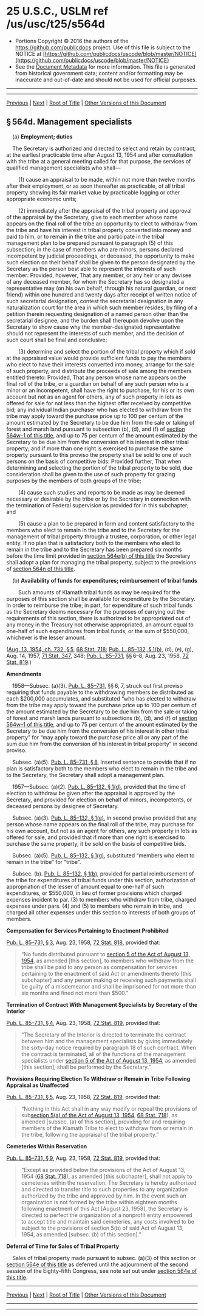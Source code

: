 ---
---

# 25 U.S.C., USLM ref /us/usc/t25/s564d

* Portions Copyright © 2016 the authors of the https://github.com/publicdocs project.
  Use of this file is subject to the NOTICE at [https://github.com/publicdocs/uscode/blob/master/NOTICE](https://github.com/publicdocs/uscode/blob/master/NOTICE)
* See the [Document Metadata](././../../../../..//README.md) for more information.
  This file is generated from historical government data; content and/or formatting may be inaccurate and out-of-date and should not be used for official purposes.

----------
----------

[Previous](./../../../../..//us/usc/t25/ch14/schXIII/m__us_usc_t25_s564c.md) | [Next](./../../../../..//us/usc/t25/ch14/schXIII/m__us_usc_t25_s564e.md) | [Root of Title](./../../../../../) | [Other Versions of this Document](https://publicdocs.github.io/go/links?ns=uslm&ref=%2Fus%2Fusc%2Ft25%2Fs564d)

## § 564d. Management specialists

    (a) __Employment; duties__ 

    The Secretary is authorized and directed to select and retain by contract, at the earliest practicable time after August 13, 1954 and after consultation with the tribe at a general meeting called for that purpose, the services of qualified management specialists who shall—

        (1) cause an appraisal to be made, within not more than twelve months after their employment, or as soon thereafter as practicable, of all tribal property showing its fair market value by practicable logging or other appropriate economic units;

        (2) immediately after the appraisal of the tribal property and approval of the appraisal by the Secretary, give to each member whose name appears on the final roll of the tribe an opportunity to elect to withdraw from the tribe and have his interest in tribal property converted into money and paid to him, or to remain in the tribe and participate in the tribal management plan to be prepared pursuant to paragraph (5) of this subsection; in the case of members who are minors, persons declared incompetent by judicial proceedings, or deceased, the opportunity to make such election on their behalf shall be given to the person designated by the Secretary as the person best able to represent the interests of such member: Provided, however, That any member, or any heir or any devisee of any deceased member, for whom the Secretary has so designated a representative may (on his own behalf, through his natural guardian, or next friend) within one hundred and twenty days after receipt of written notice of such secretarial designation, contest the secretarial designation in any naturalization court for the area in which such member resides, by filing of a petition therein requesting designation of a named person other than the secretarial designee, and the burden shall thereupon devolve upon the Secretary to show cause why the member-designated representative should not represent the interests of such member, and the decision of such court shall be final and conclusive;

        (3) determine and select the portion of the tribal property which if sold at the appraised value would provide sufficient funds to pay the members who elect to have their interests converted into money, arrange for the sale of such property, and distribute the proceeds of sale among the members entitled thereto: Provided, That any person whose name appears on the final roll of the tribe, or a guardian on behalf of any such person who is a minor or an incompetent, shall have the right to purchase, for his or its own account but not as an agent for others, any of such property in lots as offered for sale for not less than the highest offer received by competitive bid; any individual Indian purchaser who has elected to withdraw from the tribe may apply toward the purchase price up to 100 per centum of the amount estimated by the Secretary to be due him from the sale or taking of forest and marsh land pursuant to subsection (b), (d), and (f) of [section 564w–1 of this title][/us/usc/t25/s564w–1], and up to 75 per centum of the amount estimated by the Secretary to be due him from the conversion of his interest in other tribal property; and if more than one right is exercised to purchase the same property pursuant to this proviso the property shall be sold to one of such persons on the basis of competitive bids: Provided further, That when determining and selecting the portion of the tribal property to be sold, due consideration shall be given to the use of such property for grazing purposes by the members of both groups of the tribe;

        (4) cause such studies and reports to be made as may be deemed necessary or desirable by the tribe or by the Secretary in connection with the termination of Federal supervision as provided for in this subchapter; and

        (5) cause a plan to be prepared in form and content satisfactory to the members who elect to remain in the tribe and to the Secretary for the management of tribal property through a trustee, corporation, or other legal entity. If no plan that is satisfactory both to the members who elect to remain in the tribe and to the Secretary has been prepared six months before the time limit provided in [section 564e(b) of this title][/us/usc/t25/s564e/b] the Secretary shall adopt a plan for managing the tribal property, subject to the provisions of [section 564n of this title][/us/usc/t25/s564n].

    (b) __Availability of funds for expenditures; reimbursement of tribal funds__ 

        Such amounts of Klamath tribal funds as may be required for the purposes of this section shall be available for expenditure by the Secretary. In order to reimburse the tribe, in part, for expenditure of such tribal funds as the Secretary deems necessary for the purposes of carrying out the requirements of this section, there is authorized to be appropriated out of any money in the Treasury not otherwise appropriated, an amount equal to one-half of such expenditures from tribal funds, or the sum of $550,000, whichever is the lesser amount.

([Aug. 13, 1954, ch. 732, § 5][/us/act/1954-08-13/ch732/s5], [68 Stat. 718][/us/stat/68/718]; [Pub. L. 85–132, § 1(b)][/us/pl/85/132/s1/b], (d), (e), (g), Aug. 14, 1957, [71 Stat. 347][/us/stat/71/347], 348; [Pub. L. 85–731][/us/pl/85/731], §§ 6–8, Aug. 23, 1958, [72 Stat. 819][/us/stat/72/819].)

 __Amendments__ 

    1958—Subsec. (a)(3). [Pub. L. 85–731][/us/pl/85/731], §§ 6, 7, struck out first proviso requiring that funds payable to the withdrawing members be distributed as each $200,000 accumulates, and substituted “who has elected to withdraw from the tribe may apply toward the purchase price up to 100 per centum of the amount estimated by the Secretary to be due him from the sale or taking of forest and marsh lands pursuant to subsections (b), (d), and (f) of [section 564w–1 of this title][/us/usc/t25/s564w–1], and up to 75 per centum of the amount estimated by the Secretary to be due him from the conversion of his interest in other tribal property” for “may apply toward the purchase price all or any part of the sum due him from the conversion of his interest in tribal property” in second proviso.

    Subsec. (a)(5). [Pub. L. 85–731, § 8][/us/pl/85/731/s8], inserted sentence to provide that if no plan is satisfactory both to the members who elect to remain in the tribe and to the Secretary, the Secretary shall adopt a management plan.

    1957—Subsec. (a)(2). [Pub. L. 85–132, § 1(d)][/us/pl/85/132/s1/d], provided that the time of election to withdraw be given after the appraisal is approved by the Secretary, and provided for election on behalf of minors, incompetents, or deceased persons by designee of Secretary.

    Subsec. (a)(3). [Pub. L. 85–132, § 1(e)][/us/pl/85/132/s1/e], in second proviso provided that any person whose name appears on the final roll of the tribe, may purchase for his own account, but not as an agent for others, any such property in lots as offered for sale, and provided that if more than one right is exercised to purchase the same property, it be sold on the basis of competitive bids.

    Subsec. (a)(5). [Pub. L. 85–132, § 1(g)][/us/pl/85/132/s1/g], substituted “members who elect to remain in the tribe” for “tribe”.

    Subsec. (b). [Pub. L. 85–132, § 1(b)][/us/pl/85/132/s1/b], provided for partial reimbursement of the tribe for expenditures of tribal funds under this section, authorization of appropriation of the lesser of amount equal to one-half of such expenditures, or $550,000, in lieu of former provisions which charged expenses incident to par. (3) to members who withdraw from tribe, charged expenses under pars. (4) and (5) to members who remain in tribe, and charged all other expenses under this section to interests of both groups of members.

 __Compensation for Services Pertaining to Enactment Prohibited__ 

[Pub. L. 85–731, § 3][/us/pl/85/731/s3], Aug. 23, 1958, [72 Stat. 818][/us/stat/72/818], provided that: 

> “No funds distributed pursuant to [section 5 of the Act of August 13, 1954][/us/act/1954-08-13/s5], as amended \[this section\], to members who withdraw from the tribe shall be paid to any person as compensation for services pertaining to the enactment of said Act or amendments thereto \[this subchapter\] and any person making or receiving such payments shall be guilty of a misdemeanor and shall be imprisoned for not more than six months and fined not more than $500.”

 __Termination of Contract With Management Specialists by Secretary of the Interior__ 

[Pub. L. 85–731, § 4][/us/pl/85/731/s4], Aug. 23, 1958, [72 Stat. 819][/us/stat/72/819], provided that: 

> “The Secretary of the Interior is directed to terminate the contract between him and the management specialists by giving immediately the sixty-day notice required by paragraph 18 of such contract. When the contract is terminated, all of the functions of the management specialists under [section 5 of the Act of August 13, 1954][/us/act/1954-08-13/s5], as amended \[this section\], shall be performed by the Secretary.”

 __Provisions Requiring Election To Withdraw or Remain in Tribe Following Appraisal as Unaffected__ 

[Pub. L. 85–731, § 5][/us/pl/85/731/s5], Aug. 23, 1958, [72 Stat. 819][/us/stat/72/819], provided that: 

> “Nothing in this Act shall in any way modify or repeal the provisions of sub[section 5(a) of the Act of August 13, 1954][/us/act/1954-08-13/s5/a], [68 Stat. 718][/us/stat/68/718]), as amended \[subsec. (a) of this section\], providing for and requiring members of the Klamath Tribe to elect to withdraw from or remain in the tribe, following the appraisal of the tribal property.”

 __Cemeteries Within Reservation__ 

[Pub. L. 85–731, § 9][/us/pl/85/731/s9], Aug. 23, 1958, [72 Stat. 819][/us/stat/72/819], provided that: 

> “Except as provided below the provisions of the Act of August 13, 1954 ([68 Stat. 718][/us/stat/68/718]), as amended \[this subchapter\], shall not apply to cemeteries within the reservation. The Secretary is hereby authorized and directed to transfer title to such properties to any organization authorized by the tribe and approved by him. In the event such an organization is not formed by the tribe within eighteen months following enactment of this Act \[August 23, 1958\], the Secretary is directed to perfect the organization of a nonprofit entity empowered to accept title and maintain said cemeteries, any costs involved to be subject to the provisions of section 5(b) of said Act of August 13, 1954, as amended \[subsec. (b) of this section\].”

 __Deferral of Time for Sales of Tribal Property__ 

    Sales of tribal property made pursuant to subsec. (a)(3) of this section or [section 564e of this title][/us/usc/t25/s564e] as deferred until the adjournment of the second session of the Eighty-fifth Congress, see note set out under [section 564e of this title][/us/usc/t25/s564e].

----------

[Previous](./../../../../..//us/usc/t25/ch14/schXIII/m__us_usc_t25_s564c.md) | [Next](./../../../../..//us/usc/t25/ch14/schXIII/m__us_usc_t25_s564e.md) | [Root of Title](./../../../../../) | [Other Versions of this Document](https://publicdocs.github.io/go/links?ns=uslm&ref=%2Fus%2Fusc%2Ft25%2Fs564d)

----------
----------

[/us/usc/t25/s564w–1]: https://publicdocs.github.io/go/links?ns=uslm&ref=%2Fus%2Fusc%2Ft25%2Fs564w%E2%80%931
[/us/usc/t25/s564e/b]: https://publicdocs.github.io/go/links?ns=uslm&ref=%2Fus%2Fusc%2Ft25%2Fs564e%2Fb
[/us/usc/t25/s564n]: https://publicdocs.github.io/go/links?ns=uslm&ref=%2Fus%2Fusc%2Ft25%2Fs564n
[/us/act/1954-08-13/ch732/s5]: https://publicdocs.github.io/go/links?ns=uslm&ref=%2Fus%2Fact%2F1954-08-13%2Fch732%2Fs5
[/us/stat/68/718]: https://publicdocs.github.io/go/links?ns=uslm&ref=%2Fus%2Fstat%2F68%2F718
[/us/pl/85/132/s1/b]: https://publicdocs.github.io/go/links?ns=uslm&ref=%2Fus%2Fpl%2F85%2F132%2Fs1%2Fb
[/us/stat/71/347]: https://publicdocs.github.io/go/links?ns=uslm&ref=%2Fus%2Fstat%2F71%2F347
[/us/pl/85/731]: https://publicdocs.github.io/go/links?ns=uslm&ref=%2Fus%2Fpl%2F85%2F731
[/us/stat/72/819]: https://publicdocs.github.io/go/links?ns=uslm&ref=%2Fus%2Fstat%2F72%2F819
[/us/pl/85/731]: https://publicdocs.github.io/go/links?ns=uslm&ref=%2Fus%2Fpl%2F85%2F731
[/us/usc/t25/s564w–1]: https://publicdocs.github.io/go/links?ns=uslm&ref=%2Fus%2Fusc%2Ft25%2Fs564w%E2%80%931
[/us/pl/85/731/s8]: https://publicdocs.github.io/go/links?ns=uslm&ref=%2Fus%2Fpl%2F85%2F731%2Fs8
[/us/pl/85/132/s1/d]: https://publicdocs.github.io/go/links?ns=uslm&ref=%2Fus%2Fpl%2F85%2F132%2Fs1%2Fd
[/us/pl/85/132/s1/e]: https://publicdocs.github.io/go/links?ns=uslm&ref=%2Fus%2Fpl%2F85%2F132%2Fs1%2Fe
[/us/pl/85/132/s1/g]: https://publicdocs.github.io/go/links?ns=uslm&ref=%2Fus%2Fpl%2F85%2F132%2Fs1%2Fg
[/us/pl/85/132/s1/b]: https://publicdocs.github.io/go/links?ns=uslm&ref=%2Fus%2Fpl%2F85%2F132%2Fs1%2Fb
[/us/pl/85/731/s3]: https://publicdocs.github.io/go/links?ns=uslm&ref=%2Fus%2Fpl%2F85%2F731%2Fs3
[/us/stat/72/818]: https://publicdocs.github.io/go/links?ns=uslm&ref=%2Fus%2Fstat%2F72%2F818
[/us/act/1954-08-13/s5]: https://publicdocs.github.io/go/links?ns=uslm&ref=%2Fus%2Fact%2F1954-08-13%2Fs5
[/us/pl/85/731/s4]: https://publicdocs.github.io/go/links?ns=uslm&ref=%2Fus%2Fpl%2F85%2F731%2Fs4
[/us/stat/72/819]: https://publicdocs.github.io/go/links?ns=uslm&ref=%2Fus%2Fstat%2F72%2F819
[/us/act/1954-08-13/s5]: https://publicdocs.github.io/go/links?ns=uslm&ref=%2Fus%2Fact%2F1954-08-13%2Fs5
[/us/pl/85/731/s5]: https://publicdocs.github.io/go/links?ns=uslm&ref=%2Fus%2Fpl%2F85%2F731%2Fs5
[/us/stat/72/819]: https://publicdocs.github.io/go/links?ns=uslm&ref=%2Fus%2Fstat%2F72%2F819
[/us/act/1954-08-13/s5/a]: https://publicdocs.github.io/go/links?ns=uslm&ref=%2Fus%2Fact%2F1954-08-13%2Fs5%2Fa
[/us/stat/68/718]: https://publicdocs.github.io/go/links?ns=uslm&ref=%2Fus%2Fstat%2F68%2F718
[/us/pl/85/731/s9]: https://publicdocs.github.io/go/links?ns=uslm&ref=%2Fus%2Fpl%2F85%2F731%2Fs9
[/us/stat/72/819]: https://publicdocs.github.io/go/links?ns=uslm&ref=%2Fus%2Fstat%2F72%2F819
[/us/stat/68/718]: https://publicdocs.github.io/go/links?ns=uslm&ref=%2Fus%2Fstat%2F68%2F718
[/us/usc/t25/s564e]: https://publicdocs.github.io/go/links?ns=uslm&ref=%2Fus%2Fusc%2Ft25%2Fs564e
[/us/usc/t25/s564e]: https://publicdocs.github.io/go/links?ns=uslm&ref=%2Fus%2Fusc%2Ft25%2Fs564e


